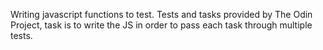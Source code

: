 Writing javascript functions to test. Tests and tasks provided by The Odin Project, task is to write the JS in order to pass each task through multiple tests. 